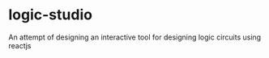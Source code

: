 # logic-studio
An attempt of designing an interactive tool for designing logic circuits using reactjs 
